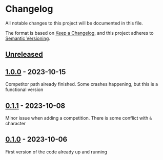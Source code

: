 # Changelog

All notable changes to this project will be documented in this file.

The format is based on [Keep a Changelog](https://keepachangelog.com/en/1.0.0/),
and this project adheres to [Semantic Versioning](https://semver.org/spec/v2.0.0.html).

[Unreleased]
------------

[1.0.0] - 2023-10-15
------------
Competitor path already finished. Some crashes happening, but this is a functional version

[0.1.1] - 2023-10-08
------------
Minor issue when adding a competition. There is some conflict with `&` character

[0.1.0] - 2023-10-06
------------
First version of the code already up and running

[Unreleased]: https://github.com/IAyala/wmf_scraper_front/compare/v1.0.0...master
[1.0.0]: https://github.com/IAyala/wmf_scraper_front/compare/v0.1.1...v1.0.0
[0.1.1]: https://github.com/IAyala/wmf_scraper_front/compare/v0.1.0...v0.1.1
[0.1.0]: https://github.com/IAyala/wmf_scraper_front/compare/v0.0.1...v0.1.0
